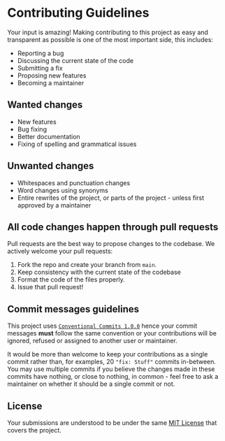# Contributing Guidelines

Your input is amazing! Making contributing to this project as easy and transparent as possible is one of the most
important side, this includes:

- Reporting a bug
- Discussing the current state of the code
- Submitting a fix
- Proposing new features
- Becoming a maintainer

## Wanted changes

- New features
- Bug fixing
- Better documentation
- Fixing of spelling and grammatical issues

## Unwanted changes

- Whitespaces and punctuation changes
- Word changes using synonyms
- Entire rewrites of the project, or parts of the project - unless first approved by a maintainer

## All code changes happen through pull requests

Pull requests are the best way to propose changes to the codebase. We actively welcome your pull requests:

1. Fork the repo and create your branch from `main`.
2. Keep consistency with the current state of the codebase
3. Format the code of the files properly.
4. Issue that pull request!

## Commit messages guidelines

This project uses [`Conventional Commits 1.0.0`](https://conventionalcommits.org/en/v1.0.0/) hence your commit messages
**must** follow the same convention or your contributions will be ignored, refused or assigned to another user or
maintainer.

It would be more than welcome to keep your contributions as a single commit rather than, for examples, 20 `"fix: Stuff"`
commits in-between. You may use multiple commits if you believe the changes made in these commits have nothing, or close
to nothing, in common - feel free to ask a maintainer on whether it should be a single commit or not.

## License

Your submissions are understood to be under the same [MIT License](https://github.com/kkrypt0nn/project-absence/blob/main/LICENSE.md) that covers the project.
